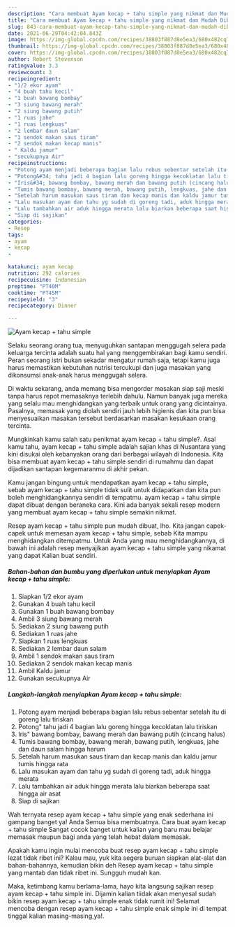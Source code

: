 ```yaml
---
description: "Cara membuat Ayam kecap + tahu simple yang nikmat dan Mudah Dibuat"
title: "Cara membuat Ayam kecap + tahu simple yang nikmat dan Mudah Dibuat"
slug: 843-cara-membuat-ayam-kecap-tahu-simple-yang-nikmat-dan-mudah-dibuat
date: 2021-06-29T04:42:04.843Z
image: https://img-global.cpcdn.com/recipes/38803f887d8e5ea3/680x482cq70/ayam-kecap-tahu-simple-foto-resep-utama.jpg
thumbnail: https://img-global.cpcdn.com/recipes/38803f887d8e5ea3/680x482cq70/ayam-kecap-tahu-simple-foto-resep-utama.jpg
cover: https://img-global.cpcdn.com/recipes/38803f887d8e5ea3/680x482cq70/ayam-kecap-tahu-simple-foto-resep-utama.jpg
author: Robert Stevenson
ratingvalue: 3.3
reviewcount: 3
recipeingredient:
- "1/2 ekor ayam"
- "4 buah tahu kecil"
- "1 buah bawang bombay"
- "3 siung bawang merah"
- "2 siung bawang putih"
- "1 ruas jahe"
- "1 ruas lengkuas"
- "2 lembar daun salam"
- "1 sendok makan saus tiram"
- "2 sendok makan kecap manis"
- " Kaldu jamur"
- "secukupnya Air"
recipeinstructions:
- "Potong ayam menjadi beberapa bagian lalu rebus sebentar setelah itu di goreng lalu tiriskan"
- "Potong&#34; tahu jadi 4 bagian lalu goreng hingga kecoklatan lalu tiriskan"
- "Iris&#34; bawang bombay, bawang merah dan bawang putih (cincang halus)"
- "Tumis bawang bombay, bawang merah, bawang putih, lengkuas, jahe dan daun salam hingga harum"
- "Setelah harum masukan saus tiram dan kecap manis dan kaldu jamur tumis hingga rata"
- "Lalu masukan ayam dan tahu yg sudah di goreng tadi, aduk hingga merata"
- "Lalu tambahkan air aduk hingga merata lalu biarkan beberapa saat hingga air asat"
- "Siap di sajikan"
categories:
- Resep
tags:
- ayam
- kecap
- 

katakunci: ayam kecap  
nutrition: 292 calories
recipecuisine: Indonesian
preptime: "PT40M"
cooktime: "PT45M"
recipeyield: "3"
recipecategory: Dinner

---
```



![Ayam kecap + tahu simple](https://img-global.cpcdn.com/recipes/38803f887d8e5ea3/680x482cq70/ayam-kecap-tahu-simple-foto-resep-utama.jpg)

Selaku seorang orang tua, menyuguhkan santapan menggugah selera pada keluarga tercinta adalah suatu hal yang menggembirakan bagi kamu sendiri. Peran seorang istri bukan sekadar mengatur rumah saja, tetapi kamu juga harus memastikan kebutuhan nutrisi tercukupi dan juga masakan yang dikonsumsi anak-anak harus menggugah selera.

Di waktu  sekarang, anda memang bisa mengorder masakan siap saji meski tanpa harus repot memasaknya terlebih dahulu. Namun banyak juga mereka yang selalu mau menghidangkan yang terbaik untuk orang yang dicintainya. Pasalnya, memasak yang diolah sendiri jauh lebih higienis dan kita pun bisa menyesuaikan masakan tersebut berdasarkan masakan kesukaan orang tercinta. 



Mungkinkah kamu salah satu penikmat ayam kecap + tahu simple?. Asal kamu tahu, ayam kecap + tahu simple adalah sajian khas di Nusantara yang kini disukai oleh kebanyakan orang dari berbagai wilayah di Indonesia. Kita bisa membuat ayam kecap + tahu simple sendiri di rumahmu dan dapat dijadikan santapan kegemaranmu di akhir pekan.

Kamu jangan bingung untuk mendapatkan ayam kecap + tahu simple, sebab ayam kecap + tahu simple tidak sulit untuk didapatkan dan kita pun boleh menghidangkannya sendiri di tempatmu. ayam kecap + tahu simple dapat dibuat dengan beraneka cara. Kini ada banyak sekali resep modern yang membuat ayam kecap + tahu simple semakin nikmat.

Resep ayam kecap + tahu simple pun mudah dibuat, lho. Kita jangan capek-capek untuk memesan ayam kecap + tahu simple, sebab Kita mampu menghidangkan ditempatmu. Untuk Anda yang mau menghidangkannya, di bawah ini adalah resep menyajikan ayam kecap + tahu simple yang nikamat yang dapat Kalian buat sendiri.

<!--inarticleads1-->

##### Bahan-bahan dan bumbu yang diperlukan untuk menyiapkan Ayam kecap + tahu simple:

1. Siapkan 1/2 ekor ayam
1. Gunakan 4 buah tahu kecil
1. Gunakan 1 buah bawang bombay
1. Ambil 3 siung bawang merah
1. Sediakan 2 siung bawang putih
1. Sediakan 1 ruas jahe
1. Siapkan 1 ruas lengkuas
1. Sediakan 2 lembar daun salam
1. Ambil 1 sendok makan saus tiram
1. Sediakan 2 sendok makan kecap manis
1. Ambil  Kaldu jamur
1. Gunakan secukupnya Air




<!--inarticleads2-->

##### Langkah-langkah menyiapkan Ayam kecap + tahu simple:

1. Potong ayam menjadi beberapa bagian lalu rebus sebentar setelah itu di goreng lalu tiriskan
1. Potong&#34; tahu jadi 4 bagian lalu goreng hingga kecoklatan lalu tiriskan
1. Iris&#34; bawang bombay, bawang merah dan bawang putih (cincang halus)
1. Tumis bawang bombay, bawang merah, bawang putih, lengkuas, jahe dan daun salam hingga harum
1. Setelah harum masukan saus tiram dan kecap manis dan kaldu jamur tumis hingga rata
1. Lalu masukan ayam dan tahu yg sudah di goreng tadi, aduk hingga merata
1. Lalu tambahkan air aduk hingga merata lalu biarkan beberapa saat hingga air asat
1. Siap di sajikan




Wah ternyata resep ayam kecap + tahu simple yang enak sederhana ini gampang banget ya! Anda Semua bisa membuatnya. Cara buat ayam kecap + tahu simple Sangat cocok banget untuk kalian yang baru mau belajar memasak maupun bagi anda yang telah hebat dalam memasak.

Apakah kamu ingin mulai mencoba buat resep ayam kecap + tahu simple lezat tidak ribet ini? Kalau mau, yuk kita segera buruan siapkan alat-alat dan bahan-bahannya, kemudian bikin deh Resep ayam kecap + tahu simple yang mantab dan tidak ribet ini. Sungguh mudah kan. 

Maka, ketimbang kamu berlama-lama, hayo kita langsung sajikan resep ayam kecap + tahu simple ini. Dijamin kalian tiidak akan menyesal sudah bikin resep ayam kecap + tahu simple enak tidak rumit ini! Selamat mencoba dengan resep ayam kecap + tahu simple enak simple ini di tempat tinggal kalian masing-masing,ya!.

